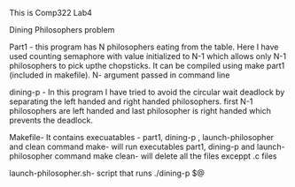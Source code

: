 This is Comp322 Lab4

Dining Philosophers problem

Part1 - this program has N philosophers eating from the table. Here I have used counting semaphore with value initialized to N-1 which allows only N-1 philosophers to pick upthe chopsticks. 
It can be compiled using make part1 (included in makefile).
N- argument passed in command line


dining-p -
In this program I have tried to avoid the circular wait deadlock by separating the left handed and right handed philosophers. first N-1 philosophers are left handed and last philosopher is right handed which prevents the deadlock.

Makefile-
It contains execuatables - part1, dining-p , launch-philosopher and clean
command make- will run executables part1, dining-p and launch-philosopher
command make clean- will delete all the files exceppt .c files

launch-philosopher.sh- script that runs ./dining-p $@

